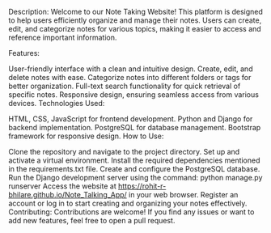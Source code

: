 Description:
Welcome to our Note Taking Website! This platform is designed to help users efficiently organize and manage their notes. Users can create, edit, and categorize notes for various topics, making it easier to access and reference important information.

Features:

User-friendly interface with a clean and intuitive design.
Create, edit, and delete notes with ease.
Categorize notes into different folders or tags for better organization.
Full-text search functionality for quick retrieval of specific notes.
Responsive design, ensuring seamless access from various devices.
Technologies Used:

HTML, CSS, JavaScript for frontend development.
Python and Django for backend implementation.
PostgreSQL for database management.
Bootstrap framework for responsive design.
How to Use:

Clone the repository and navigate to the project directory.
Set up and activate a virtual environment.
Install the required dependencies mentioned in the requirements.txt file.
Create and configure the PostgreSQL database.
Run the Django development server using the command: python manage.py runserver
Access the website at https://rohit-r-bhilare.github.io/Note_Talking_App/ in your web browser.
Register an account or log in to start creating and organizing your notes effectively.
Contributing:
Contributions are welcome! If you find any issues or want to add new features, feel free to open a pull request.
